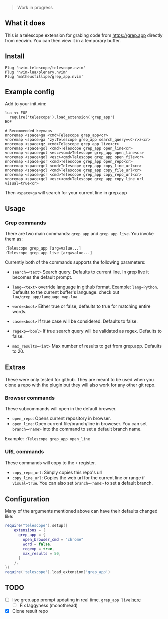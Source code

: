 > Work in progress

## What it does

This is a telescope extension for grabing code from https://grep.app directly from neovim. You can then view it in a temporary buffer.


## Install

```vim
Plug 'nvim-telescope/telescope.nvim'
Plug 'nvim-lua/plenary.nvim'
Plug 'matheusfillipe/grep_app.nvim'
```

## Example config

Add to your init.vim:

```vim
lua << EOF
  require('telescope').load_extension('grep_app')
EOF

# Recommended keymaps
nnoremap <space>ga <cmd>Telescope grep_app<cr>
vnoremap <space>ga "zy:Telescope grep_app search_query=<C-r>z<cr>
nnoremap <space>gz <cmd>Telescope grep_app live<cr>
nnoremap <space>gol <cmd>Telescope grep_app open_line<cr>
vnoremap <space>gol <esc><cmd>Telescope grep_app open_line<cr>
vnoremap <space>gol <esc><cmd>Telescope grep_app open_file<cr>
nnoremap <space>gor <cmd>Telescope grep_app open_repo<cr>
nnoremap <space>gcl <cmd>Telescope grep_app copy_line_url<cr>
nnoremap <space>gcl <cmd>Telescope grep_app copy_file_url<cr>
nnoremap <space>gcr <cmd>Telescope grep_app copy_repo_url<cr>
vnoremap <space>gcl <esc><cmd>Telescope grep_app copy_line_url visual=true<cr>
```

Then `<space>ga` will search for your current line in grep.app

## Usage

### Grep commands

There are two main commands: `grep_app` and `grep_app live`. You invoke them as:
```vim
:Telescope grep_app [arg=value...]
:Telescope grep_app live [arg=value...]
```

Currently both of the commands supports the following parameters:

* `search=<text>` Search query. Defaults to current line. In grep live it becomes the default prompt.

* `lang=<text>` override language in github format. Example: `lang=Python`. Defaults to the current buffer's language. check out `lua/grep_app/language_map.lua`

* `word=<bool>` Either true or false, defaults to true for matching entire words.

* `case=<bool>` If true case will be considered. Defaults to false.

* `regexp=<bool>` If true search query will be validated as regex. Defaults to false.

* `max_results=<int>` Max number of results to get from grep.app. Defaults to 20.

## Extras
These were only tested for github. They are meant to be used when you clone a repo with the plugin but they will also work for any other git repo.

### Browser commands
These subcommands will open in the default browser.

* `open_repo`: Opens current repository in browser.
* `open_line`: Open current file/branch/line in broweser. You can set `branch=<name>` into the command to set a default branch name.

Example: `:Telescope grep_app open_line`


### URL commands

These commands will copy to the `+` register.

* `copy_repo_url`: Simply copies this repo's url
* `copy_line_url`: Copies the web url for the current line or range if `visual=true`. You can also set `branch=<name>` to set a default branch.


## Configuration

Many of the arguments mentioned above can have their defaults changed like:

```lua
require("telescope").setup({
    extensions = {
      grep_app = {
        open_browser_cmd = "chrome"
        word = false,
        regexp = true,
        max_results = 50,
      }
    },
})
require('telescope').load_extension('grep_app')
```

## TODO

- [ ] live grep.app prompt updating in real time. `grep_app live` [here](https://github.com/matheusfillipe/grep_app.nvim/blob/master/lua/grep_app/init.lua#L272)
   - [ ] Fix laggyness (monothread)
- [x] Clone result repo
